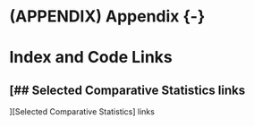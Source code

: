 # (APPENDIX) Appendix {-}

# Index and Code Links

## [## Selected Comparative Statistics links
][Selected Comparative Statistics] links
